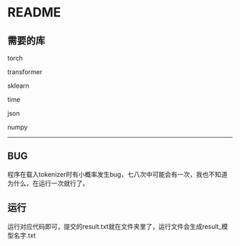 # README

## 需要的库

torch

transformer

sklearn

time

json

numpy

--------------------------

## BUG

程序在载入tokenizer时有小概率发生bug，七八次中可能会有一次，我也不知道为什么，在运行一次就行了。

## 运行

运行对应代码即可，提交的result.txt就在文件夹里了，运行文件会生成result_模型名字.txt
